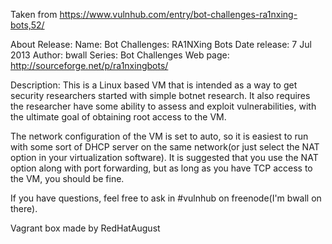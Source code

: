 Taken from https://www.vulnhub.com/entry/bot-challenges-ra1nxing-bots,52/ 

About Release:
    Name: Bot Challenges: RA1NXing Bots
    Date release: 7 Jul 2013
    Author: bwall
    Series: Bot Challenges
    Web page: http://sourceforge.net/p/ra1nxingbots/

Description:
This is a Linux based VM that is intended as a way to get security researchers started with simple botnet research. It also requires the researcher have some ability to assess and exploit vulnerabilities, with the ultimate goal of obtaining root access to the VM.

The network configuration of the VM is set to auto, so it is easiest to run with some sort of DHCP server on the same network(or just select the NAT option in your virtualization software). It is suggested that you use the NAT option along with port forwarding, but as long as you have TCP access to the VM, you should be fine.

If you have questions, feel free to ask in #vulnhub on freenode(I'm bwall on there).

Vagrant box made by RedHatAugust
